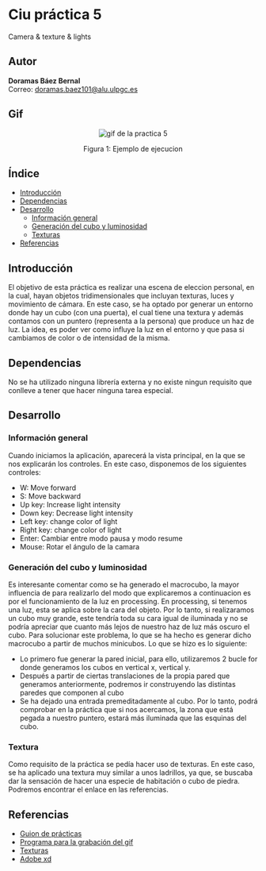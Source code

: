 # Ciu práctica 5
Camera & texture & lights

## Autor 
**Doramas Báez Bernal** <br/>
Correo: doramas.baez101@alu.ulpgc.es

## Gif
<div align="center">
  <img src="/gifLights.gif" alt="gif de la practica 5">
  <p align="center">
    Figura 1: Ejemplo de ejecucion
  </p>
</div>

## Índice
* [Introducción](#introducción)
* [Dependencias](#dependencias) 
* [Desarrollo](#desarrollo)
    * [Información general](#informaciónGeneral)
    * [Generación del cubo y luminosidad](#vistas)
    * [Texturas](#texturas)
* [Referencias](#referencias)

## Introducción
El objetivo de esta práctica es realizar una escena de eleccion personal, en la cual, hayan objetos tridimensionales que incluyan texturas, luces y movimiento de cámara. En este caso, se ha optado por generar un entorno donde hay un cubo (con una puerta), el cual tiene una textura y además contamos con un puntero (representa a la persona) que produce un haz de luz. La idea, es poder ver como influye la luz en el entorno y que pasa si cambiamos de color o de intensidad de la misma.


## Dependencias
No se ha utilizado ninguna librería externa y no existe ningun requisito que conlleve a tener que hacer ninguna tarea especial.
 

## Desarrollo

### Información general <a id="informaciónGeneral"></a>

Cuando iniciamos la aplicación, aparecerá la vista principal, en la que se nos explicarán los controles. En este caso, disponemos de los siguientes controles:
 - W: Move forward
 - S: Move backward
 - Up key: Increase light intensity
 - Down key: Decrease light intensity
 - Left key: change color of light
 - Right key: change color of light
 - Enter: Cambiar entre modo pausa y modo resume 
 - Mouse: Rotar el ángulo de la camara 
 

### Generación del cubo y luminosidad<a id="cubo"></a>
Es interesante comentar como se ha generado el macrocubo, la mayor influencia de para realizarlo del modo que explicaremos a continuacion es por el funcionamiento de la luz en processing.
En processing, si tenemos una luz, esta se aplica sobre la cara del objeto. Por lo tanto, si realizaramos un cubo muy grande, este tendría toda su cara igual de iluminada y no se podría apreciar que cuanto más lejos de nuestro haz de luz más oscuro el cubo.
Para solucionar este problema, lo que se ha hecho es generar dicho macrocubo a partir de muchos minicubos. Lo que se hizo es lo siguiente:
 - Lo primero fue generar la pared inicial, para ello, utilizaremos 2 bucle for donde generamos los cubos en vertical x, vertical y.
 - Después a partir de ciertas translaciones de la propia pared que generamos anteriormente, podremos ir construyendo las distintas paredes que componen al cubo
 - Se ha dejado una entrada premeditadamente al cubo.
 Por lo tanto, podrá comprobar en la práctica que si nos acercamos, la zona que está pegada a nuestro puntero, estará más iluminada que las esquinas del cubo.

### Textura <a id="texturas"></a>
Como requisito de la práctica se pedía hacer uso de texturas. En este caso, se ha aplicado una textura muy similar a unos ladrillos, ya que, se buscaba dar la sensación de hacer una especie de habitación o cubo de piedra. Podremos encontrar el enlace en las referencias.

## Referencias

* [Guion de prácticas](https://cv-aep.ulpgc.es/cv/ulpgctp20/pluginfile.php/126724/mod_resource/content/22/CIU_Pr_cticas.pdf)
* [Programa para la grabación del gif](https://obsproject.com/es)
* [Texturas](https://gametextures.com/)
* [Adobe xd](https://www.adobe.com/es/products/xd.html)
